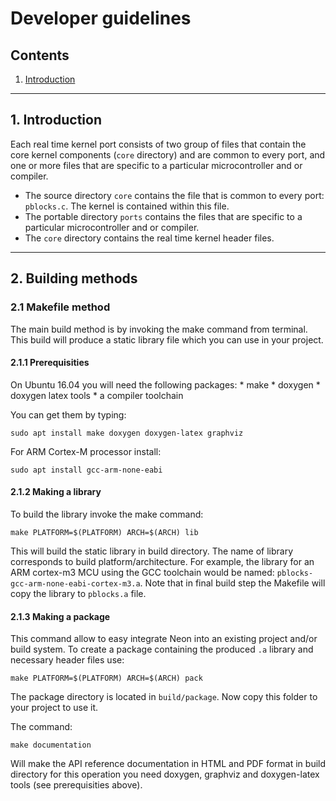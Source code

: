 # Developer guidelines
## Contents
1. [Introduction](#1-introduction)

---
## 1. Introduction
Each real time kernel port consists of two group of files that contain the core
kernel components (`core` directory) and are common to every port, and one or
more files that are specific to a particular microcontroller and or compiler.

* The source directory `core` contains the file that is common to every port:
`pblocks.c`. The kernel is contained within this file.
* The portable directory `ports` contains the files that are specific to a
particular microcontroller and or compiler.
* The `core` directory contains the real time kernel header files.

---
## 2. Building methods
### 2.1 Makefile method

The main build method is by invoking the make command from terminal. This
build will produce a static library file which you can use in your project.

#### 2.1.1 Prerequisities

On Ubuntu 16.04 you will need the following packages:
    * make
    * doxygen
    * doxygen latex tools
    * a compiler toolchain

You can get them by typing:

    sudo apt install make doxygen doxygen-latex graphviz
    
For ARM Cortex-M processor install:

    sudo apt install gcc-arm-none-eabi

#### 2.1.2 Making a library

To build the library invoke the make command:

    make PLATFORM=$(PLATFORM) ARCH=$(ARCH) lib
    
This will build the static library in build directory. The name of library
corresponds to build platform/architecture. For example, the library for an ARM
cortex-m3 MCU using the GCC toolchain would be named: 
`pblocks-gcc-arm-none-eabi-cortex-m3.a`. Note that in final build step the
Makefile will copy the library to `pblocks.a` file.

#### 2.1.3 Making a package

This command allow to easy integrate Neon into an existing project and/or
build system. To create a package containing the produced `.a` library and
necessary header files use:

    make PLATFORM=$(PLATFORM) ARCH=$(ARCH) pack

The package directory is located in `build/package`. Now copy this folder to
your project to use it.

The command:

    make documentation
    
Will make the API reference documentation in HTML and PDF format in build
directory for this operation you need doxygen, graphviz and doxygen-latex tools
(see prerequisities above).


